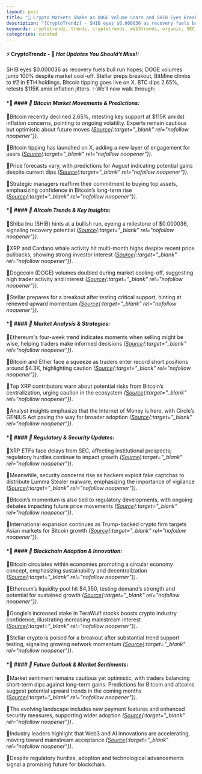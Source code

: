 ```yaml
---
layout: post
title: "🌌 Crypto Markets Shake as DOGE Volume Soars and SHIB Eyes Breakout"
description: "[CryptoTrendz] - SHIB eyes $0.000036 as recovery fuels bull run hopes; DOGE volumes jump 100% despite market cool-off. Stellar preps breakout, BitMine climbs to #2 in ETH holdings. Bitcoin tipping goes live on X. BTC dips 2.65%, retests $115K amid inflation jitters."
keywords: cryptotrendz, trendz, cryptotrends, web3trends, organic, SEC, Google, ETH, Dogecoin, Market, Bitcoin, Miner, Asia, Crypto, XRP
categories: curated
---
```


#### ⚡ CryptoTrendz - 📌 *Hot Updates You Should't Miss!:*

SHIB eyes $0.000036 as recovery fuels bull run hopes; DOGE volumes jump 100% despite market cool-off. Stellar preps breakout, BitMine climbs to #2 in ETH holdings. Bitcoin tipping goes live on X. BTC dips 2.65%, retests $115K amid inflation jitters. ✨We’ll now walk through:


#### *🔖  #### *🔖 Bitcoin Market Movements & Predictions:*  

🔹Bitcoin recently declined 2.65%, retesting key support at $115K amidst inflation concerns, pointing to ongoing volatility. Experts remain cautious but optimistic about future moves *([Source](https://s.avyag.com/zw88){:target="_blank" rel="nofollow noopener"})*.  

🔹Bitcoin tipping has launched on X, adding a new layer of engagement for users *([Source](https://s.avyag.com/j2jg){:target="_blank" rel="nofollow noopener"})*.  

🔹Price forecasts vary, with predictions for August indicating potential gains despite current dips *([Source](https://s.avyag.com/0gmr){:target="_blank" rel="nofollow noopener"})*.  

🔹Strategic managers reaffirm their commitment to buying top assets, emphasizing confidence in Bitcoin’s long-term rise *([Source](https://s.avyag.com/l0ib){:target="_blank" rel="nofollow noopener"})*.  

#### *🔖  #### *🔖 Altcoin Trends & Key Insights:*  

🔹Shiba Inu (SHIB) hints at a bullish run, eyeing a milestone of $0.000036, signaling recovery potential *([Source](https://s.avyag.com/053e){:target="_blank" rel="nofollow noopener"})*.  

🔹XRP and Cardano whale activity hit multi-month highs despite recent price pullbacks, showing strong investor interest *([Source](https://s.avyag.com/z65x){:target="_blank" rel="nofollow noopener"})*.  

🔹Dogecoin (DOGE) volumes doubled during market cooling-off, suggesting high trader activity and interest *([Source](https://s.avyag.com/7kfz){:target="_blank" rel="nofollow noopener"})*.  

🔹Stellar prepares for a breakout after testing critical support, hinting at renewed upward momentum *([Source](https://s.avyag.com/vq9i){:target="_blank" rel="nofollow noopener"})*.  

#### *🔖  #### *🔖 Market Analysis & Strategies:*  

🔹Ethereum's four-week trend indicates moments when selling might be wise, helping traders make informed decisions *([Source](https://s.avyag.com/xwmm){:target="_blank" rel="nofollow noopener"})*.  

🔹Bitcoin and Ether face a squeeze as traders enter record short positions around $4.3K, highlighting caution *([Source](https://s.avyag.com/hp81){:target="_blank" rel="nofollow noopener"})*.  

🔹Top XRP contributors warn about potential risks from Bitcoin’s centralization, urging caution in the ecosystem *([Source](https://s.avyag.com/6f8b){:target="_blank" rel="nofollow noopener"})*.  

🔹Analyst insights emphasize that the Internet of Money is here, with Circle’s GENIUS Act paving the way for broader adoption *([Source](https://s.avyag.com/pbcg){:target="_blank" rel="nofollow noopener"})*.  

#### *🔖  #### *🔖 Regulatory & Security Updates:*  

🔹XRP ETFs face delays from SEC, affecting institutional prospects; regulatory hurdles continue to impact growth *([Source](https://s.avyag.com/v3y8){:target="_blank" rel="nofollow noopener"})*.  

🔹Meanwhile, security concerns rise as hackers exploit fake captchas to distribute Lumma Stealer malware, emphasizing the importance of vigilance *([Source](https://s.avyag.com/oxup){:target="_blank" rel="nofollow noopener"})*.  

🔹Bitcoin’s momentum is also tied to regulatory developments, with ongoing debates impacting future price movements *([Source](https://s.avyag.com/0gmr){:target="_blank" rel="nofollow noopener"})*.  

🔹International expansion continues as Trump-backed crypto firm targets Asian markets for Bitcoin growth *([Source](https://s.avyag.com/ukak){:target="_blank" rel="nofollow noopener"})*.  

#### *🔖  #### *🔖 Blockchain Adoption & Innovation:*  

🔹Bitcoin circulates within economies promoting a circular economy concept, emphasizing sustainability and decentralization *([Source](https://s.avyag.com/dqyg){:target="_blank" rel="nofollow noopener"})*.  

🔹Ethereum’s liquidity pool hit $4,350, testing demand’s strength and potential for sustained growth *([Source](https://s.avyag.com/5x7v){:target="_blank" rel="nofollow noopener"})*.  

🔹Google’s increased stake in TeraWulf stocks boosts crypto industry confidence, illustrating increasing mainstream interest *([Source](https://s.avyag.com/iw05){:target="_blank" rel="nofollow noopener"})*.  

🔹Stellar crypto is poised for a breakout after substantial trend support testing, signaling growing network momentum *([Source](https://s.avyag.com/vq9i){:target="_blank" rel="nofollow noopener"})*.  

#### *🔖  #### *🔖 Future Outlook & Market Sentiments:*  

🔹Market sentiment remains cautious yet optimistic, with traders balancing short-term dips against long-term gains. Predictions for Bitcoin and altcoins suggest potential upward trends in the coming months *([Source](https://s.avyag.com/0gmr){:target="_blank" rel="nofollow noopener"})*.  

🔹The evolving landscape includes new payment features and enhanced security measures, supporting wider adoption *([Source](https://s.avyag.com/j2jg){:target="_blank" rel="nofollow noopener"})*.  

🔹Industry leaders highlight that Web3 and AI innovations are accelerating, moving toward mainstream acceptance *([Source](https://s.avyag.com/pbcg){:target="_blank" rel="nofollow noopener"})*.  

🔹Despite regulatory hurdles, adoption and technological advancements signal a promising future for blockchain.